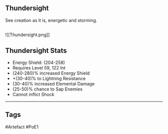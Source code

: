 ## Thundersight
See creation as it is, energetic and storming.
##
![[Thundersight.png]]
## Thundersight Stats
- Energy Shield: (204-258)
- Requires Level 59, 122 Int
- (240-280)% increased Energy Shield
- +(30-40)% to Lightning Resistance
- (30-40)% increased Elemental Damage
- (25-50)% chance to Sap Enemies
- Cannot inflict Shock


---
## Tags
#Artefact
#PoE1